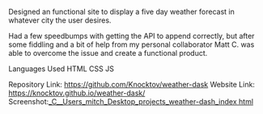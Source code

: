 Designed an functional site to display a five day weather forecast in whatever city the user desires.

Had a few speedbumps with getting the API to append correctly, but after some fiddling and a bit of help from my personal collaborator Matt C. was able to overcome the issue and create a functional product.

Languages Used
HTML
CSS
JS

Repository Link: https://github.com/Knocktov/weather-dask
Website Link: https://knocktov.github.io/weather-dask/
Screenshot:[_C__Users_mitch_Desktop_projects_weather-dash_index html](https://user-images.githubusercontent.com/100230142/172073828-bf4ce536-6e99-4c15-97e6-5896d87bf28e.png)

